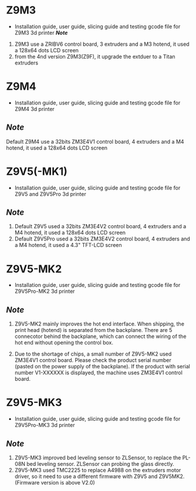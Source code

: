 # Z9M3
- Installation guide, user guide, slicing guide and testing gcode file for Z9M3 3d printer
***Note***
1. Z9M3 use a ZRIBV6 control board, 3 extruders and a M3 hotend, it used a 128x64 dots LCD screen
2. from the 4nd version Z9M3(Z9F), it upgrade the extduer to a Titan extruders

# Z9M4
- Installation guide, user guide, slicing guide and testing gcode file for Z9M4 3d printer
## ***Note***
Default Z9M4 use a 32bits ZM3E4V1 control board, 4 extruders and a M4 hotend, it used a 128x64 dots LCD screen

# Z9V5(-MK1)
- Installation guide, user guide, slicing guide and testing gcode file for Z9V5 and Z9V5Pro 3d printer
## ***Note***
1. Default Z9V5 used a 32bits ZM3E4V2 control board, 4 extruders and a M4 hotend, it used a 128x64 dots LCD screen
2. Default Z9V5Pro used a 32bits ZM3E4V2 control board, 4 extruders and a M4 hotend, it used a 4.3" TFT-LCD screen

# Z9V5-MK2
- Installation guide, user guide, slicing guide and testing gcode file for Z9V5Pro-MK2 3d printer
## ***Note***
1. Z9V5-MK2 mainly improves the hot end interface. When shipping, the print head (hotend) is separated from the backplane. There are 5 connecotor behind the backplane, which can connect the wiring of the hot end without opening the control box.


2. Due to the shortage of chips, a small number of Z9V5-MK2 used ZM3E4V1 control board. Please check the product serial number (pasted on the power supply of the backplane). If the product with serial number V1-XXXXXX is displayed, the machine uses ZM3E4V1 control board.

# Z9V5-MK3
- Installation guide, user guide, slicing guide and testing gcode file for Z9V5Pro-MK3 3d printer
## ***Note***
1. Z9V5-MK3 improved bed leveling sensor to ZLSensor, to replace the PL-08N bed leveling sensor. ZLSensor can probing the glass directly.
2. Z9V5-MK3 used TMC2225 to replace A4988 on the extruders motor driver, so it need to use a different firmware with Z9V5 and Z9V5MK2.(Firmware version is above V2.0)